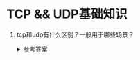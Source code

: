 TCP && UDP基础知识
===

1. tcp和udp有什么区别？一般用于哪些场景？
   
	<details>
      <summary>参考答案</summary>

    </details>